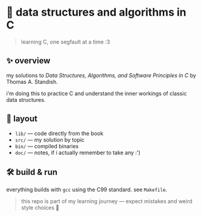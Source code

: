 # 📗 data structures and algorithms in C

> learning C, one segfault at a time :3

## ✨ overview

my solutions to *Data Structures, Algorithms, and Software
Principles in C* by Thomas A. Standish.

i'm doing this to practice C and understand the inner workings of classic data
structures.

## 📁 layout

- `lib/` — code directly from the book
- `src/` — my solution by topic
- `bin/` — compiled binaries
- `doc/` — notes, if i actually remember to take any :')

## 🛠️ build & run

everything builds with `gcc` using the C99 standard. see `Makefile`.

> this repo is part of my learning journey — expect mistakes and weird style
> choices 🌌
